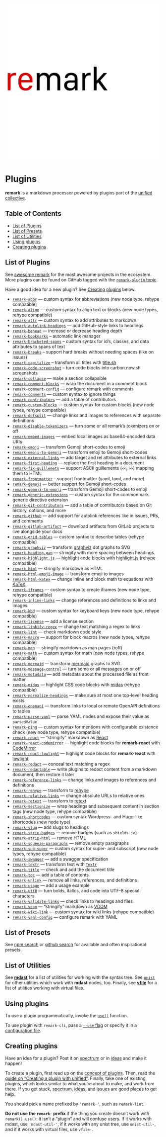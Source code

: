![remark][logo]

# Plugins

**remark** is a markdown processor powered by plugins part of the [unified][]
[collective][].

## Table of Contents

*   [List of Plugins](#list-of-plugins)
*   [List of Presets](#list-of-presets)
*   [List of Utilities](#list-of-utilities)
*   [Using plugins](#using-plugins)
*   [Creating plugins](#creating-plugins)

## List of Plugins

See [awesome remark][awesome] for the most awesome projects in the ecosystem.
More plugins can be found on GitHub tagged with the
[`remark-plugin` topic][topic].

Have a good idea for a new plugin?
See [Creating plugins][create] below.

*   [`remark-abbr`](https://github.com/zestedesavoir/zmarkdown/tree/master/packages/remark-abbr)
    — custom syntax for abbreviations (new node type, rehype compatible)
*   [`remark-align`](https://github.com/zestedesavoir/zmarkdown/tree/master/packages/remark-align)
    — custom syntax to align text or blocks (new node types, rehype compatible)
*   [`remark-attr`](https://github.com/arobase-che/remark-attr)
    — custom syntax to add attributes to markdown
*   [`remark-autolink-headings`](https://github.com/remarkjs/remark-autolink-headings)
    — add GitHub-style links to headings
*   [`remark-behead`](https://github.com/mrzmmr/remark-behead)
    — increase or decrease heading depth
*   [`remark-bookmarks`](https://github.com/remarkjs/remark-bookmarks)
    – automatic link manager
*   [`remark-bracketed-spans`](https://github.com/sethvincent/remark-bracketed-spans)
    – custom syntax for id’s, classes, and data attributes to spans of text
*   [`remark-breaks`](https://github.com/remarkjs/remark-breaks)
    – support hard breaks without needing spaces (like on issues)
*   [`remark-capitalize`](https://github.com/zeit/remark-capitalize)
    – transform all titles with
    [title.sh](https://github.com/zeit/title)
*   [`remark-code-screenshot`](https://github.com/Swizec/remark-code-screenshot)
    – turn code blocks into carbon.now.sh screenshots
*   [`remark-collapse`](https://github.com/Rokt33r/remark-collapse)
    — make a section collapsible
*   [`remark-comment-blocks`](https://github.com/remarkjs/remark-comment-blocks)
    — wrap the document in a comment block
*   [`remark-comment-config`](https://github.com/remarkjs/remark-comment-config)
    — configure remark with comments
*   [`remark-comments`](https://github.com/zestedesavoir/zmarkdown/tree/master/packages/remark-comments)
    — custom syntax to ignore things
*   [`remark-contributors`](https://github.com/hughsk/remark-contributors)
    — add a table of contributors
*   [`remark-custom-blocks`](https://github.com/zestedesavoir/zmarkdown/tree/master/packages/remark-custom-blocks)
    — custom syntax for custom blocks (new node types, rehype compatible)
*   [`remark-defsplit`](https://github.com/remarkjs/remark-defsplit)
    — change links and images to references with separate definitions
*   [`remark-disable-tokenizers`](https://github.com/zestedesavoir/zmarkdown/tree/master/packages/remark-disable-tokenizers)
    — turn some or all remark’s tokenizers on or off
*   [`remark-embed-images`](https://github.com/remarkjs/remark-embed-images)
    — embed local images as base64-encoded data URIs
*   [`remark-emoji`](https://github.com/rhysd/remark-emoji)
    — transform Gemoji short-codes to emoji
*   [`remark-emoji-to-gemoji`](https://github.com/jackycute/remark-emoji-to-gemoji)
    — transform emoji to Gemoji short-codes
*   [`remark-external-links`](https://github.com/remarkjs/remark-external-links)
    — add target and rel attributes to external links
*   [`remark-first-heading`](https://github.com/laat/remark-first-heading)
    — replace the first heading in a document
*   [`remark-fix-guillemets`](https://github.com/zestedesavoir/zmarkdown/tree/master/packages/remark-fix-guillemets)
    — support ASCII guillements (`<<`, `>>`) mapping them to HTML
*   [`remark-frontmatter`](https://github.com/remarkjs/remark-frontmatter)
    – support frontmatter (yaml, toml, and more)
*   [`remark-gemoji`](https://github.com/remarkjs/remark-gemoji)
    — better support for Gemoji short-codes
*   [`remark-gemoji-to-emoji`](https://github.com/jackycute/remark-gemoji-to-emoji)
    — transform Gemoji short-codes to emoji
*   [`remark-generic-extensions`](https://github.com/medfreeman/remark-generic-extensions)
    — custom syntax for the commonmark generic directive extension
*   [`remark-git-contributors`](https://github.com/vweevers/remark-git-contributors)
    — add a table of contributors based on Git history, options, and more
*   [`remark-github`](https://github.com/remarkjs/remark-github)
    — add support for autolink references like in issues, PRs, and comments
*   [`remark-gitlab-artifact`](https://github.com/temando/remark-gitlab-artifact)
    — download artifacts from GitLab projects to live alongside your docs
*   [`remark-grid-tables`](https://github.com/zestedesavoir/zmarkdown/tree/master/packages/remark-grid-tables)
    — custom syntax to describe tables (rehype compatible)
*   [`remark-graphviz`](https://github.com/temando/remark-graphviz)
    — transform [graphviz](http://www.graphviz.org) dot graphs to SVG
*   [`remark-heading-gap`](https://github.com/remarkjs/remark-heading-gap)
    — stringify with more spacing between headings
*   [`remark-highlight.js`](https://github.com/remarkjs/remark-highlight.js)
    — highlight code blocks with [highlight.js](https://github.com/isagalaev/highlight.js)
    (rehype compatible)
*   [`remark-html`](https://github.com/remarkjs/remark-html)
    — stringify markdown as HTML
*   [`remark-html-emoji-image`](https://github.com/jackycute/remark-html-emoji-image)
    — transform emoji to images
*   [`remark-html-katex`](https://github.com/rokt33r/remark-math/blob/master/packages/remark-html-katex/readme.md)
    — change inline and block math to equations with [KaTeX](https://github.com/Khan/KaTeX)
*   [`remark-iframes`](https://github.com/zestedesavoir/zmarkdown/tree/master/packages/remark-iframes)
    — custom syntax to create iframes (new node type, rehype compatible)
*   [`remark-inline-links`](https://github.com/remarkjs/remark-inline-links)
    — change references and definitions to links and images
*   [`remark-kbd`](https://github.com/zestedesavoir/zmarkdown/tree/master/packages/remark-kbd)
    — custom syntax for keyboard keys (new node type, rehype compatible)
*   [`remark-license`](https://github.com/remarkjs/remark-license)
    — add a license section
*   [`remark-linkify-regex`](https://gitlab.com/staltz/remark-linkify-regex)
    — change text matching a regex to links
*   [`remark-lint`](https://github.com/remarkjs/remark-lint)
    — check markdown code style
*   [`remark-macro`](https://github.com/dimerapp/remark-macro)
    — support for block macros (new node types, rehype compatible)
*   [`remark-man`](https://github.com/remarkjs/remark-man)
    — stringify markdown as man pages (roff)
*   [`remark-math`](https://github.com/rokt33r/remark-math)
    — custom syntax for math (new node types, rehype compatible)
*   [`remark-mermaid`](https://github.com/temando/remark-mermaid)
    — transform [mermaid](https://mermaidjs.github.io/) graphs to SVG
*   [`remark-message-control`](https://github.com/remarkjs/remark-message-control)
    — turn some or all messages on or off
*   [`remark-metadata`](https://github.com/temando/remark-metadata)
    — add metadata about the processed file as front matter
*   [`remark-midas`](https://github.com/ben-eb/remark-midas)
    — highlight CSS code blocks with [midas](https://github.com/ben-eb/midas)
    (rehype compatible)
*   [`remark-normalize-headings`](https://github.com/eush77/remark-normalize-headings)
    — make sure at most one top-level heading exists
*   [`remark-openapi`](https://github.com/temando/remark-openapi)
    — transform links to local or remote OpenAPI definitions to tables
*   [`remark-parse-yaml`](https://github.com/landakram/remark-parse-yaml)
    — parse YAML nodes and expose their value as `parsedValue`
*   [`remark-ping`](https://github.com/zestedesavoir/zmarkdown/tree/master/packages/remark-ping)
    — custom syntax for mentions with configurable existence check (new node
    type, rehype compatible)
*   [`remark-react`](https://github.com/mapbox/remark-react)
    — “stringify” markdown as [React](https://github.com/facebook/react)
*   [`remark-react-codemirror`](https://github.com/craftzdog/remark-react-codemirror)
    — highlight code blocks for **remark-react** with [CodeMirror](https://codemirror.net)
*   [`remark-react-lowlight`](https://github.com/bebraw/remark-react-lowlight)
    — highlight code blocks for **remark-react** with [lowlight](https://github.com/wooorm/lowlight)
*   [`remark-redact`](https://github.com/seafoam6/remark-redact)
    — conceal text matching a regex
*   [`remark-redactable`](https://github.com/code-dot-org/remark-redactable)
    — write plugins to redact content from a markdown document,
    then restore it later
*   [`remark-reference-links`](https://github.com/remarkjs/remark-reference-links)
    — change links and images to references and definitions
*   [`remark-rehype`](https://github.com/remarkjs/remark-rehype)
    — transform to [rehype](https://github.com/rehypejs/rehype)
*   [`remark-relative-links`](https://github.com/zslabs/remark-relative-links)
    — change absolute URLs to relative ones
*   [`remark-retext`](https://github.com/remarkjs/remark-retext)
    — transform to [retext](https://github.com/retextjs/retext)
*   [`remark-sectionize`](https://github.com/jake-low/remark-sectionize)
    — wrap headings and subsequent content in section tags (new node type,
    rehype compatible)
*   [`remark-shortcodes`](https://github.com/djm/remark-shortcodes)
    — custom syntax Wordpress- and Hugo-like shortcodes (new node type)
*   [`remark-slug`](https://github.com/remarkjs/remark-slug)
    — add slugs to headings
*   [`remark-strip-badges`](https://github.com/remarkjs/remark-strip-badges)
    — remove badges (such as `shields.io`)
*   [`remark-strip-html`](https://github.com/craftzdog/remark-strip-html)
    — remove HTML
*   [`remark-squeeze-paragraphs`](https://github.com/remarkjs/remark-squeeze-paragraphs)
    — remove empty paragraphs
*   [`remark-sub-super`](https://github.com/zestedesavoir/zmarkdown/tree/master/packages/remark-sub-super)
    — custom syntax for super- and subscript (new node types, rehype compatible)
*   [`remark-swagger`](https://github.com/yoshuawuyts/remark-swagger)
    — add a swagger specification
*   [`remark-textr`](https://github.com/denysdovhan/remark-textr)
    — transform text with [`Textr`](https://github.com/shuvalov-anton/textr)
*   [`remark-title`](https://github.com/RichardLitt/remark-title)
    — check and add the document title
*   [`remark-toc`](https://github.com/remarkjs/remark-toc)
    — add a table of contents
*   [`remark-unlink`](https://github.com/remarkjs/remark-unlink)
    — remove all links, references, and definitions
*   [`remark-usage`](https://github.com/remarkjs/remark-usage)
    — add a usage example
*   [`remark-utf8`](https://github.com/Swizec/remark-utf8)
    — turn bolds, italics, and code into UTF-8 special characters
*   [`remark-validate-links`](https://github.com/remarkjs/remark-validate-links)
    — check links to headings and files
*   [`remark-vdom`](https://github.com/remarkjs/remark-vdom)
    — “stringify” markdown as [VDOM](https://github.com/Matt-Esch/virtual-dom/)
*   [`remark-wiki-link`](https://github.com/landakram/remark-wiki-link)
    — custom syntax for wiki links (rehype compatible)
*   [`remark-yaml-config`](https://github.com/remarkjs/remark-yaml-config)
    — configure remark with YAML

## List of Presets

See [npm search][npm-preset-search] or [github search][github-preset-search]
for available and often inspirational presets.

## List of Utilities

See [**mdast**][mdast-util] for a list of utilities for working with the syntax
tree.
See [`unist`][unist-util] for other utilities which work with **mdast**
nodes, too.
Finally, see [**vfile**][vfile-util] for a list of utilities working with
virtual files.

## Using plugins

To use a plugin programmatically, invoke the [`use()`][unified-use]
function.

To use plugin with `remark-cli`, pass a [`--use` flag][unified-args-use]
or specify it in a [configuration file][config-file-use].

## Creating plugins

Have an idea for a plugin?
Post it on [spectrum][] or in [ideas][] and make it happen!

To create a plugin, first read up on the [concept of plugins][unified-plugins].
Then, read the [guide on “Creating a plugin with unified”][guide].
Finally, take one of existing plugins, which looks similar to what you’re about
to make, and work from there.
If you get stuck, [spectrum][], [ideas][], and [issues][] are good places to get
help.

You should pick a name prefixed by `'remark-'`, such as `remark-lint`.

**Do not use the `remark-` prefix** if the thing you create doesn’t work with
`remark().use()`: it isn’t a “plugin” and will confuse users.
If it works with mdast, use `'mdast-util-'`, if it works with any unist tree,
use `unist-util-`, and if it works with virtual files, use `vfile-`.

<!--Definitions:-->

[logo]: https://raw.githubusercontent.com/remarkjs/remark/4f6b3d7/logo.svg?sanitize=true

[mdast-util]: https://github.com/syntax-tree/mdast#list-of-utilities

[unist-util]: https://github.com/syntax-tree/unist#unist-utilities

[vfile-util]: https://github.com/vfile/vfile#utilities

[unified-use]: https://github.com/unifiedjs/unified#processoruseplugin-options

[unified-args-use]: https://github.com/unifiedjs/unified-args#--use-plugin

[config-file-use]: https://github.com/unifiedjs/unified-engine/blob/master/doc/configure.md#plugins

[unified-plugins]: https://github.com/unifiedjs/unified#plugin

[issues]: https://github.com/remarkjs/remark/issues

[spectrum]: https://spectrum.chat/unified/remark

[guide]: https://unifiedjs.github.io/create-a-plugin.html

[npm-preset-search]: https://www.npmjs.com/search?q=remark-preset

[github-preset-search]: https://github.com/topics/remark-preset

[awesome]: https://github.com/remarkjs/awesome

[ideas]: https://github.com/remarkjs/ideas

[topic]: https://github.com/topics/remark-plugin

[unified]: https://github.com/unifiedjs/unified

[collective]: https://opencollective.com/unified

[create]: #creating-plugins
